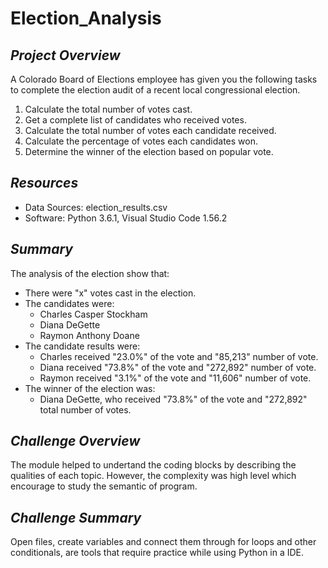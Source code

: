 # **Election_Analysis**

## ***Project Overview***
A Colorado Board of Elections employee has given you the following tasks to complete the election audit of a recent local congressional election.

1. Calculate the total number of votes cast.
2. Get a complete list of candidates who received votes.
3. Calculate the total number of votes each candidate received.
4. Calculate the percentage of votes each candidates won.
5. Determine the winner of the election based on popular vote.


## ***Resources***
- Data Sources: election_results.csv
- Software: Python 3.6.1, Visual Studio Code 1.56.2

## ***Summary***
The analysis of the election show that:
- There were "x" votes cast in the election.
- The candidates were:
    - Charles Casper Stockham
    - Diana DeGette
    - Raymon Anthony Doane
- The candidate results were:
    - Charles received "23.0%" of the vote and "85,213" number of vote.
    - Diana received "73.8%" of the vote and "272,892" number of vote.
    - Raymon received "3.1%" of the vote and "11,606" number of vote.
- The winner of the election was:
    - Diana DeGette, who received "73.8%" of the vote and "272,892" total number of votes.
    
## ***Challenge Overview***
The module helped to undertand the coding blocks by describing the qualities of each topic. However, the complexity was high level which encourage to study the semantic of program.

## ***Challenge Summary***
Open files, create variables and connect them through for loops and other conditionals, are tools that require practice while using Python in a IDE.


